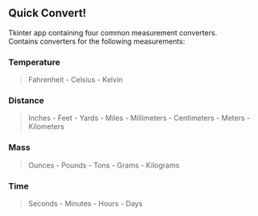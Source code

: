Quick Convert!
---
Tkinter app containing four common measurement converters.  
Contains converters for the following measurements: 
### Temperature
> Fahrenheit - Celsius - Kelvin
### Distance
> Inches - Feet - Yards - Miles - Millimeters - Centimeters - Meters - Kilometers
### Mass 
> Ounces - Pounds - Tons - Grams - Kilograms
### Time
> Seconds - Minutes - Hours - Days
